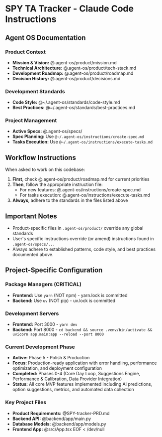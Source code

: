 # SPY TA Tracker - Claude Code Instructions

## Agent OS Documentation

### Product Context
- **Mission & Vision:** @.agent-os/product/mission.md
- **Technical Architecture:** @.agent-os/product/tech-stack.md
- **Development Roadmap:** @.agent-os/product/roadmap.md
- **Decision History:** @.agent-os/product/decisions.md

### Development Standards
- **Code Style:** @~/.agent-os/standards/code-style.md
- **Best Practices:** @~/.agent-os/standards/best-practices.md

### Project Management
- **Active Specs:** @.agent-os/specs/
- **Spec Planning:** Use `@~/.agent-os/instructions/create-spec.md`
- **Tasks Execution:** Use `@~/.agent-os/instructions/execute-tasks.md`

## Workflow Instructions

When asked to work on this codebase:

1. **First**, check @.agent-os/product/roadmap.md for current priorities
2. **Then**, follow the appropriate instruction file:
   - For new features: @.agent-os/instructions/create-spec.md
   - For tasks execution: @.agent-os/instructions/execute-tasks.md
3. **Always**, adhere to the standards in the files listed above

## Important Notes

- Product-specific files in `.agent-os/product/` override any global standards
- User's specific instructions override (or amend) instructions found in `.agent-os/specs/...`
- Always adhere to established patterns, code style, and best practices documented above.

## Project-Specific Configuration

### Package Managers (CRITICAL)
- **Frontend:** Use `yarn` (NOT npm) - yarn.lock is committed
- **Backend:** Use `uv` (NOT pip) - uv.lock is committed

### Development Servers
- **Frontend:** Port 3000 - `yarn dev`
- **Backend:** Port 8000 - `cd backend && source .venv/bin/activate && uvicorn app.main:app --reload --port 8000`

### Current Development Phase
- **Active:** Phase 5 - Polish & Production
- **Focus:** Production-ready application with error handling, performance optimization, and deployment configuration
- **Completed:** Phases 0-4 (Core Day Loop, Suggestions Engine, Performance & Calibration, Data Provider Integration)
- **Status:** All core MVP features implemented including AI predictions, option suggestions, metrics, and automated data collection

### Key Project Files
- **Product Requirements:** @SPY-tracker-PRD.md
- **Backend API:** @backend/app/main.py
- **Database Models:** @backend/app/models.py
- **Frontend App:** @src/App.tsx
EOF < /dev/null